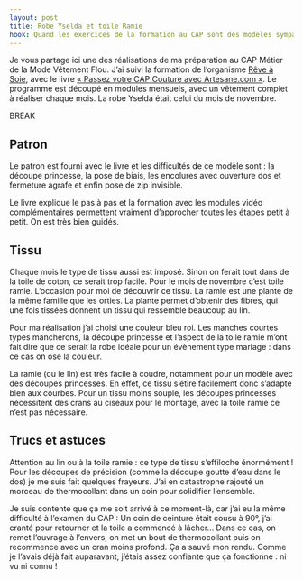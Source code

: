 ```yaml
---
layout: post
title: Robe Yselda et toile Ramie
hook: Quand les exercices de la formation au CAP sont des modèles sympas que tu peux réaliser à ta taille, on en profite bien entendu !
---
```


Je vous partage ici une des réalisations de ma préparation au CAP Métier de la Mode Vêtement Flou. J’ai suivi la formation de l’organisme [Rêve à Soie][1], avec le livre [« Passez votre CAP Couture avec Artesane.com »][2]. Le programme est découpé en modules mensuels, avec un vêtement complet à réaliser chaque mois. La robe Yselda était celui du mois de novembre. 


BREAK

## Patron

Le patron est fourni avec le livre et les difficultés de ce modèle sont : la découpe princesse, la pose de biais, les encolures avec ouverture dos et fermeture agrafe et enfin pose de zip invisible. 

Le livre explique le pas à pas et la formation avec les modules vidéo complémentaires permettent vraiment d’approcher toutes les étapes petit à petit. On est très bien guidés. 

## Tissu

Chaque mois le type de tissu aussi est imposé. Sinon on ferait tout dans de la toile de coton, ce serait trop facile. Pour le mois de novembre c’est toile ramie. L’occasion pour moi de découvrir ce tissu. La ramie est une plante de la même famille que les orties. La plante permet d’obtenir des fibres, qui une fois tissées donnent un tissu qui ressemble beaucoup au lin.

Pour ma réalisation j’ai choisi une couleur bleu roi. Les manches courtes types mancherons, la découpe princesse et l’aspect de la toile ramie m’ont fait dire que ce serait la robe idéale pour un évènement type mariage : dans ce cas on ose la couleur. 

La ramie (ou le lin) est très facile à coudre, notamment pour un modèle avec des découpes princesses. En effet, ce tissu s’étire facilement donc s’adapte bien aux courbes. Pour un tissu moins souple, les découpes princesses nécessitent des crans au ciseaux pour le montage, avec la toile ramie ce n’est pas nécessaire. 

## Trucs et astuces

Attention au lin ou à la toile ramie : ce type de tissu s’effiloche énormément ! Pour les découpes de précision (comme la découpe goutte d’eau dans le dos) je me suis fait quelques frayeurs. J’ai en catastrophe rajouté un morceau de thermocollant dans un coin pour solidifier l’ensemble. 

Je suis contente que ça me soit arrivé à ce moment-là, car j’ai eu la même difficulté à l’examen du CAP : Un coin de ceinture était cousu à 90°, j’ai cranté pour retourner et la toile a commencé à lâcher… Dans ce cas, on remet l’ouvrage à l’envers, on met un bout de thermocollant puis on recommence avec un cran moins profond. Ça a sauvé mon rendu. Comme je l’avais déjà fait auparavant, j’étais assez confiante que ça fonctionne : ni vu ni connu !



[1]:	https://reveasoie.fr/
[2]:	https://livre.fnac.com/a13502047/Christine-Charles-Passez-votre-CAP-couture-avec-Artesane-com






